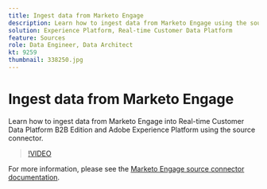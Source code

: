 ```yaml
---
title: Ingest data from Marketo Engage
description: Learn how to ingest data from Marketo Engage using the source connector.
solution: Experience Platform, Real-time Customer Data Platform
feature: Sources
role: Data Engineer, Data Architect
kt: 9259
thumbnail: 338250.jpg
---
```

# Ingest data from Marketo Engage

Learn how to ingest data from Marketo Engage into Real-time Customer Data Platform B2B Edition and Adobe Experience Platform using the source connector.

>[!VIDEO](https://video.tv.adobe.com/v/338250?quality=12&learn=on)



For more information, please see the [Marketo Engage source connector documentation](https://experienceleague.adobe.com/docs/experience-platform/sources/connectors/adobe-applications/marketo/marketo.html).

